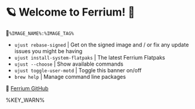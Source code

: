 # 🪐 Welcome to Ferrium! 🦀

󱋩`%IMAGE_NAME%:%IMAGE_TAG%`

- `ujust rebase-signed` | Get on the signed image and / or fix any update issues you might be having
- `ujust install-system-flatpaks` | The latest Ferrium Flatpaks
- `ujust --choose` | Show available commands
- `ujust toggle-user-motd` | Toggle this banner on/off
- `brew help` | Manage command line packages

**󰊤** [Ferrium GitHub](https://github.com/cappsyco/ferrium)

%KEY_WARN%
